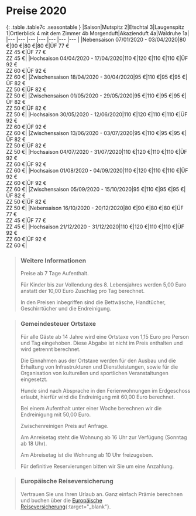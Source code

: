 # Preise 2020

{: .table .table7c .seasontable }
|Saison|Mutspitz 2|Etschtal 3|Laugenspitz 1|Ortlerblick 4 mit dem Zimmer 4b Morgenduft|Akazienduft 4a|Waldruhe 1a|
|--- |--- |--- |--- |--- |--- |--- |
|Nebensaison 07/01/2020 - 03/04/2020|80 €|90 €|80 €|80 €|ÜF 77 €<br />ZZ 45 €|ÜF 77 €<br />ZZ 45 €|
|Hochsaison 04/04/2020 - 17/04/2020|110 €|120 €|110 €|110 €|ÜF 92 €<br />ZZ 60 €|ÜF 92 €<br />ZZ 60 €|
|Zwischensaison 18/04/2020 - 30/04/2020|95 €|110 €|95 €|95 €|ÜF 82 €<br />ZZ 50 €|ÜF 82 €<br />ZZ 50 €|
|Zwischensaison 01/05/2020 - 29/05/2020|95 €|110 €|95 €|95 €|ÜF 82 €<br />ZZ 50 €|ÜF 82 €<br />ZZ 50 €|
|Hochsaison 30/05/2020 - 12/06/2020|110 €|120 €|110 €|110 €|ÜF 92 €<br />ZZ 60 €|ÜF 92 €<br />ZZ 60 €|
|Zwischensaison 13/06/2020 - 03/07/2020|95 €|110 €|95 €|95 €|ÜF 82 €<br />ZZ 50 €|ÜF 82 €<br />ZZ 50 €|
|Hochsaison 04/07/2020 - 31/07/2020|110 €|120 €|110 €|110 €|ÜF 92 €<br />ZZ 60 €|ÜF 92 €<br />ZZ 60 €|
|Hochsaison 01/08/2020 - 04/09/2020|110 €|120 €|110 €|110 €|ÜF 92 €<br />ZZ 60 €|ÜF 92 €<br />ZZ 60 €|
|Zwischensaison 05/09/2020 - 15/10/2020|95 €|110 €|95 €|95 €|ÜF 82 €<br />ZZ 50 €|ÜF 82 €<br />ZZ 50 €|
|Nebensaison 16/10/2020 - 20/12/2020|80 €|90 €|80 €|80 €|ÜF 77 €<br />ZZ 45 €|ÜF 77 €<br />ZZ 45 €|
|Hochsaison 21/12/2020 - 31/12/2020|110 €|120 €|110 €|110 €|ÜF 92 €<br />ZZ 60 €|ÜF 92 €<br />ZZ 60 €|

> ### Weitere Informationen
> 
> Preise ab 7 Tage Aufenthalt.
> 
> Für Kinder bis zur Vollendung des 8. Lebensjahres werden 5,00 Euro anstatt der 10,00 Euro Zuschlag pro Tag berechnet.
> 
> In den Preisen inbegriffen sind die Bettwäsche, Handtücher, Geschirrtücher und die Endreinigung.

> ### Gemeindesteuer Ortstaxe
> 
> Für alle Gäste ab 14 Jahre wird eine Ortstaxe von 1,15 Euro pro Person und Tag eingehoben. Diese Abgabe ist nicht im Preis enthalten und wird getrennt berechnet.
> 
> Die Einnahmen aus der Ortstaxe werden für den Ausbau und die Erhaltung von Infrastrukturen und Dienstleistungen, sowie für die Organisation von kulturellen und sportlichen Veranstaltungen eingesetzt.
> 
> Hunde sind nach Absprache in den Ferienwohnungen im Erdgeschoss erlaubt, hierfür wird die Endreinigung mit 60,00 Euro berechnet.
> 
> Bei einem Aufenthalt unter einer Woche berechnen wir die Endreinigung mit 50,00 Euro.
> 
> Zwischenreinigen Preis auf Anfrage.
> 
> Am Anreisetag steht die Wohnung ab 16 Uhr zur Verfügung (Sonntag ab 18 Uhr).
> 
> Am Abreisetag ist die Wohnung ab 10 Uhr freizugeben.
> 
> Für definitive Reservierungen bitten wir Sie um eine Anzahlung.


> ### Europäische Reiseversicherung
>
> Vertrauen Sie uns Ihren Urlaub an. Ganz einfach Prämie berechnen und buchen über die [Europäische Reiseversicherung](http://partner.europaeische.at/roter-hahn?AGN2=142311216){:target="_blank"}.
